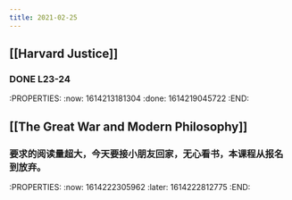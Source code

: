 ```yaml
---
title: 2021-02-25
---
```


## [[Harvard Justice]]
### DONE L23-24
:PROPERTIES:
:now: 1614213181304
:done: 1614219045722
:END:
## [[The Great War and Modern Philosophy]]
### 要求的阅读量超大，今天要接小朋友回家，无心看书，本课程从报名到放弃。
:PROPERTIES:
:now: 1614222305962
:later: 1614222812775
:END:
###
